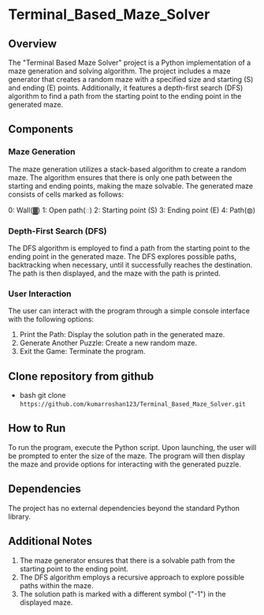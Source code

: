 # Terminal_Based_Maze_Solver
## Overview
<p>The "Terminal Based Maze Solver" project is a Python implementation of a maze generation and solving algorithm. The project includes a maze generator that creates a random maze with a specified size and starting (S) and ending (E) points. Additionally, it features a depth-first search (DFS) algorithm to find a path from the starting point to the ending point in the generated maze. </p>

## Components
### Maze Generation
<p>The maze generation utilizes a stack-based algorithm to create a random maze. The algorithm ensures that there is only one path between the starting and ending points, making the maze solvable. The generated maze consists of cells marked as follows:

0: Wall(▓)
1: Open path(◌)
2: Starting point (S)
3: Ending point (E)
4: Path(◍)</p>

### Depth-First Search (DFS)
<p>The DFS algorithm is employed to find a path from the starting point to the ending point in the generated maze. The DFS explores possible paths, backtracking when necessary, until it successfully reaches the destination. The path is then displayed, and the maze with the path is printed.</p>

### User Interaction
<p>The user can interact with the program through a simple console interface with the following options:

1. Print the Path: Display the solution path in the generated maze.
2. Generate Another Puzzle: Create a new random maze.
3. Exit the Game: Terminate the program.</p>

## Clone repository from github

- bash git clone
```https://github.com/kumarroshan123/Terminal_Based_Maze_Solver.git ```

## How to Run
<p>To run the program, execute the Python script. Upon launching, the user will be prompted to enter the size of the maze. The program will then display the maze and provide options for interacting with the generated puzzle.</p>

## Dependencies
<p>The project has no external dependencies beyond the standard Python library.</p>

## Additional Notes

1. The maze generator ensures that there is a solvable path from the starting point to the ending point.
2. The DFS algorithm employs a recursive approach to explore possible paths within the maze.
3. The solution path is marked with a different symbol ("-1") in the displayed maze.

